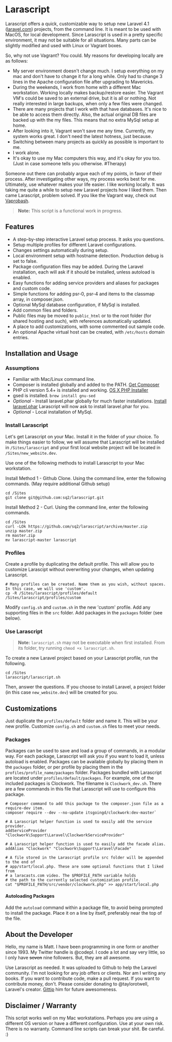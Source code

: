# Larascript

Larascript offers a quick, customizable way to setup new Laravel 4.1 ([laravel.com](http://laravel.com)) projects, from the command line. It is meant to be used with MacOS, for local development. Since Larascript is used in a pretty specific environment, it may not be suitable for all situations. Many parts can be slightly modified and used with Linux or Vagrant boxes.

So, why not use Vagrant? You could. My reasons for developing locally are as follows:

- My server environment doesn't change much. I setup everything on my mac and don't have to change it for a long while. Only had to change 3 lines in the Apache configuration file after upgrading to Mavericks.
- During the weekends, I work from home with a different Mac workstation. Working locally makes backup/restore easier. The Vagrant VM's could be saved to an external drive, but it is all or nothing. Not really interested in large backups, when only a few files were changed.
- There are many projects that I work with that have databases. It's nice to be able to access them directly. Also, the actual original DB files are backed up with the my files. This means that no extra MySql setup at home.
- After looking into it, Vagrant won't save me any time. Currently, my system works great. I don't need the latest hotness, just because.
- Switching between many projects as quickly as possible is important to me.
- I work alone.
- It's okay to use my Mac computers this way, and it's okay for you too. (Just in case someone tells you otherwise. #Therapy)

Someone out there can probably argue each of my points, in favor of their process. After investigating other ways, my process works best for me. Ultimately, use whatever makes your life easier. I like working locally. It was taking me quite a while to setup new Laravel projects how I liked them. Then came Larascript, problem solved. If you like the Vagrant way, check out [Vaprobash](https://github.com/fideloper/Vaprobash).

> **Note:** This script is a functional work in progress.


## Features

- A step-by-step interactive Laravel setup process. It asks you questions.
- Setup multiple profiles for different Laravel configurations.
- Changes settings automatically during setup.
- Local environment setup with hostname detection. Production debug is set to false.
- Package configuration files may be added. During the Laravel installation, each will ask if it should be installed, unless autoload is enabled.
- Easy functions for adding service providers and aliases for packages and custom code.
- Simple functions for adding psr-0, psr-4 and items to the classmap array, in composer.json.
- Optional MySql database configuration, if MySql is installed.
- Add common files and folders.
- Public files may be moved to `public_html` or to the root folder (for shared hosting and such), with references automatically updated.
- A place to add customizations, with some commented out sample code.
- An optional Apache virtual host can be created, with `/etc/hosts` domain entries.


## Installation and Usage

### Assumptions

- Familiar with Mac/Linux command line.
- Composer is installed globally and added to the PATH. [Get Composer](http://getcomposer.org)
- PHP cli version 5.4+ is installed and working. [OS X PHP Installer](http://php-osx.liip.ch)
- gsed is installed. `brew install gnu-sed`
- _Optional_ - Install laravel.phar globally for much faster installations. [Install laravel.phar](http://laravel.com/docs/installation#install-laravel) Larascript will now ask to install laravel.phar for you.
- _Optional_ - Local installation of MySql.

### Install Larascript

Let's get Larascript on your Mac. Install it in the folder of your choice. To make things easier to follow, we will assume that Larascript will be installed in `/Sites/larascript` and your first local website project will be located in `/Sites/new_website.dev`.

Use one of the following methods to install Larascript to your Mac workstation.

Install Method 1 - Github Clone. Using the command line, enter the following commands. (May require additional Github setup)
```shell
cd /Sites
git clone git@github.com:sq2/larascript.git
```

Install Method 2 - Curl. Using the command line, enter the following commands.
```shell
cd /Sites
curl -LOk https://github.com/sq2/larascript/archive/master.zip
unzip master.zip
rm master.zip
mv larascript-master larascript
```

### Profiles

Create a profile by duplicating the default profile. This will allow you to customize Larascipt without overwriting your changes, when updating Larascript.
```shell
# Many profiles can be created. Name them as you wish, without spaces. In this case, we will use 'custom'.
cp -R /Sites/larascript/profiles/default /Sites/larascript/profiles/custom
```
Modify `config.sh` and `custom.sh` in the new 'custom' profile. Add any supporting files in the `src` folder. Add packages in the `packages` folder (see below).


### Use Larascript

> **Note:** `larascript.sh` may not be executable when first installed. From its folder, try running `chmod +x larascript.sh`.

To create a new Laravel project based on your Larascript profile, run the following.

```shell
cd /Sites
larascript/larascript.sh
```
Then, answer the questions. If you choose to install Laravel, a project folder (in this case `new_website.dev`) will be created for you.


## Customizations

Just duplicate the `profiles/default` folder and name it. This will be your new profile. Customize `config.sh` and `custom.sh` files to meet your needs.

### Packages

Packages can be used to save and load a group of commands, in a modular way. For each package, Larascript will ask you if you want to load it, unless autoload is enabled. Packages can be available globally by placing them in the `packages` folder, or per profile by placing them in the `profiles/profile_name/packages` folder. Packages bundled with Larascript are located under `profiles/default/packages`. For example, one of the included packages is Clockwork. The filename is `Clockwork_dev.sh`. There are a few commands in this file that Larascript will use to configure this package.

```shell
# Composer command to add this package to the composer.json file as a require-dev item.
composer require --dev --no-update itsgoingd/clockwork:dev-master`

# A Larascript helper function is used to easily add the service provider.
addServiceProvider "Clockwork\Support\Laravel\ClockworkServiceProvider"

# A Larascript helper function is used to easily add the facade alias.
addAlias "Clockwork" "Clockwork\Support\Laravel\Facade"

# A file stored in the Larascript profile src folder will be appended to the end of
# app/start/local.php. These are some optional functions that I liked from
# a laracasts.com video. The $PROFILE_PATH variable holds
# the path to the currently selected customization profile.
cat "$PROFILE_PATH/src/vendor/clockwork.php" >> app/start/local.php
```

#### Autoloading Packages

Add the `autoload` command within a package file, to avoid being prompted to install the package. Place it on a line by itself, preferably near the top of the file.


## About the Developer

Hello, my name is Matt. I have been programming in one form or another since 1993. My Twitter handle is @codepl. I code a lot and say very little, so I only have ~~seven~~ nine followers. But, they are all awesome.

Use Larascript as needed. It was uploaded to Github to help the Laravel community. I'm not looking for any job offers or clients. Nor am I writing any books. If you want to contribute code, make a pull request. If you want to contribute money, don't. Please consider donating to @taylorotwell, Laravel's creator. [Gittip](https://www.gittip.com/taylorotwell/) him for future awesomeness.


## Disclaimer / Warranty

This script works well on my Mac workstations. Perhaps you are using a different OS version or have a different configuration. Use at your own risk. There is no warranty. Command line scripts can break your shit. Be careful. :)
